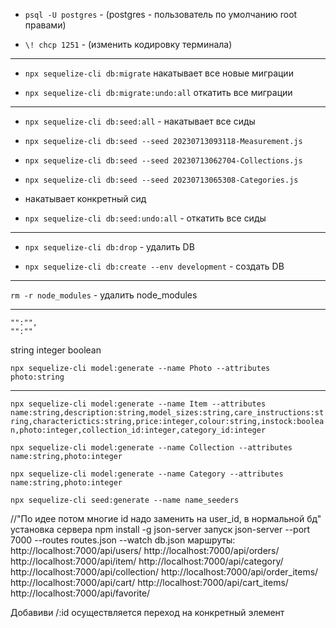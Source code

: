 - `psql -U postgres` - (postgres - пользователь по умолчанию root правами)

- `\! chcp 1251` - (изменить кодировку терминала)

---

- `npx sequelize-cli db:migrate` накатывает все новые миграции

- `npx sequelize-cli db:migrate:undo:all` откатить все миграции

---

- `npx sequelize-cli db:seed:all` - накатывает все сиды

- `npx sequelize-cli db:seed --seed 20230713093118-Measurement.js`
- `npx sequelize-cli db:seed --seed 20230713062704-Collections.js`
- `npx sequelize-cli db:seed --seed 20230713065308-Categories.js`


 - накатывает конкретный сид

- `npx sequelize-cli db:seed:undo:all` - откатить все сиды

---

- `npx sequelize-cli db:drop` - удалить DB

- `npx sequelize-cli db:create --env development` - создать DB

---

`rm -r node_modules` - удалить node_modules

---

    "":"",
    "":""

string
integer
boolean

`npx sequelize-cli model:generate --name Photo --attributes photo:string`


---

`npx sequelize-cli model:generate --name Item --attributes name:string,description:string,model_sizes:string,care_instructions:string,characterictics:string,price:integer,colour:string,instock:boolean,photo:integer,collection_id:integer,category_id:integer`

`npx sequelize-cli model:generate --name Collection --attributes name:string,photo:integer`

`npx sequelize-cli model:generate --name Category --attributes name:string,photo:integer`

`npx sequelize-cli seed:generate --name name_seeders`



//"По идее потом многие id надо заменить на user_id, в нормальной бд"
установка сервера npm install -g json-server
запуск json-server --port 7000 --routes routes.json --watch db.json
маршруты:
http://localhost:7000/api/users/
http://localhost:7000/api/orders/
http://localhost:7000/api/item/
http://localhost:7000/api/category/
http://localhost:7000/api/collection/
http://localhost:7000/api/order_items/
http://localhost:7000/api/cart/
http://localhost:7000/api/cart_items/
http://localhost:7000/api/favorite/

Добавиви /:id осуществляется переход на конкретный элемент
